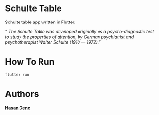 # Schulte Table
Schulte table app written in Flutter.

<p>
<i>
<q cite="https://en.wikipedia.org/wiki/Schulte_table">
The Schulte Table was developed originally as a psycho-diagnostic test to study the properties of attention, by German psychiatrist and psychotherapist Walter Schulte (1910 — 1972).</q>
</i>
<p>

# How To Run
```
flutter run
```

# Authors
[**Hasan Genc**](https://github.com/hasangenc0/)
